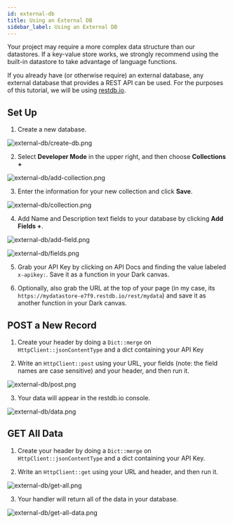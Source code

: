 ```yaml
---
id: external-db
title: Using an External DB
sidebar_label: Using an External DB
---
```


Your project may require a more complex data structure than our datastores. If a
key-value store works, we strongly recommend using the built-in datastore to
take advantage of language functions.

If you already have (or otherwise require) an external database, any external
database that provides a REST API can be used. For the purposes of this
tutorial, we will be using [restdb.io](https://restdb.io).

## Set Up

1. Create a new database.

![external-db/create-db.png](/docs/img/external-db/create-db.png)

2. Select **Developer Mode** in the upper right, and then choose
   **Collections +**

![external-db/add-collection.png](/docs/img/external-db/add-collection.png)

3. Enter the information for your new collection and click **Save**.

![external-db/collection.png](/docs/img/external-db/collection.png)

4. Add Name and Description text fields to your database by clicking **Add
   Fields +**.

![external-db/add-field.png](/docs/img/external-db/add-fields.png)

![external-db/fields.png](/docs/img/external-db/fields.png)

5. Grab your API Key by clicking on API Docs and finding the value labeled
   `x-apikey:`. Save it as a function in your Dark canvas.

6. Optionally, also grab the URL at the top of your page (in my case, its
   `https://mydatastore-e7f9.restdb.io/rest/mydata`) and save it as another
   function in your Dark canvas.

## POST a New Record

1. Create your header by doing a `Dict::merge` on `HttpClient::jsonContentType`
   and a dict containing your API Key

2. Write an `HttpClient::post` using your URL, your fields (note: the field
   names are case sensitive) and your header, and then run it.

![external-db/post.png](/docs/img/external-db/post.png)

3. Your data will appear in the restdb.io console.

![external-db/data.png](/docs/img/external-db/data.png)

## GET All Data

1. Create your header by doing a `Dict::merge` on `HttpClient::jsonContentType`
   and a dict containing your API Key.

2. Write an `HttpClient::get` using your URL and header, and then run it.

![external-db/get-all.png](/docs/img/external-db/get-all.png)

3. Your handler will return all of the data in your database.

![external-db/get-all-data.png](/docs/img/external-db/get-all-data.png)
